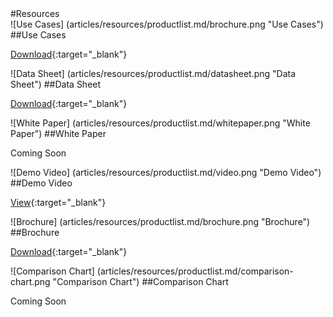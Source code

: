 <div class="resource-materials" markdown="1">
#Resources

<div class="resource-material-wrapper" markdown="1">
<div class="resource-box" markdown="1">
![Use Cases] (articles/resources/productlist.md/brochure.png "Use Cases")
##Use Cases


[Download](articles/resources/resourcematerial/cyberwarrior.md/cyberwarrior-usecase.pdf){:target="_blank"}
</div>

<div class="resource-box" markdown="1">
![Data Sheet] (articles/resources/productlist.md/datasheet.png "Data Sheet")
##Data Sheet


[Download](articles/resources/resourcematerial/cyberwarrior.md/CyberWarrior.pdf){:target="_blank"}
</div>

<div class="resource-box" markdown="1">
![White Paper] (articles/resources/productlist.md/whitepaper.png "White Paper")
##White Paper


<span class="disabled">Coming Soon</span>
</div>

<div class="resource-box" markdown="1">
![Demo Video] (articles/resources/productlist.md/video.png "Demo Video")
##Demo Video


[View](https://youtu.be/bKnrtUH6c94){:target="_blank"}
</div>

<div class="resource-box" markdown="1">
![Brochure] (articles/resources/productlist.md/brochure.png "Brochure")
##Brochure


[Download](articles/resources/resourcematerial/cyberwarrior.md/cyberwarrior-brochure.pdf){:target="_blank"}
</div>

<div class="resource-box" markdown="1">
![Comparison Chart] (articles/resources/productlist.md/comparison-chart.png "Comparison Chart")
##Comparison Chart


<span class="disabled">Coming Soon</span>
</div>
</div>
</div>